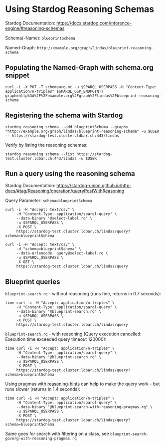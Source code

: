 # Using Stardog Reasoning Schemas

Stardog Documentation: https://docs.stardog.com/inference-engine/#reasoning-schemas

Schema(-Name): `blueprintSchema`

Named-Graph: `http://example.org/graph/lindas/blueprint-reasoning-schema`


## Populating the Named-Graph with schema.org snippet

```
curl -i -X PUT -T schemaorg.nt -u $SPARQL_USERPASS -H "Content-Type: application/n-triples" $SPARQL_GSP_ENDPOINT?graph=http%3A%2F%2Fexample.org%2Fgraph%2Flindas%2Fblueprint-reasoning-schema
```


## Registering the schema with Stardog

```
stardog reasoning schema --add blueprintSchema --graphs "http://example.org/graph/lindas/blueprint-reasoning-schema" -u $USER -- https://stardog-test.cluster.ldbar.ch:443/lindas
```

Verify by listing the reasoning schemas:
```
stardog reasoning schema --list https://stardog-test.cluster.ldbar.ch:443/lindas -u $USER
```


## Run a query using the reasoning schema

Stardog Documentation: https://stardog-union.github.io/http-docs/#tag/Reasoning/operation/queryPostWithReasoning

Query Parameter: `schema=blueprintSchema`


```
curl -i -H "Accept: text/csv" \
     -H "Content-Type: application/sparql-query" \
     --data-binary "@select-label.rq" \
     -u $SPARQL_USERPASS \
     -X POST \
     https://stardog-test.cluster.ldbar.ch/lindas/query?schema=blueprintSchema
```

```
curl -i -H "Accept: text/csv" \
     -d "schema=blueprintSchema" \
     --data-urlencode  query@select-label.rq \
     -u $SPARQL_USERPASS \
     -X GET \
     https://stardog-test.cluster.ldbar.ch/lindas/query
```


## Blueprint queries

`blueprint-search.rq` - without reasoning (runs fine, returns in 0.7 seconds):

```
time curl -i -H "Accept: application/n-triples" \
     -H "Content-Type: application/sparql-query" \
     --data-binary "@blueprint-search.rq" \
     -u $SPARQL_USERPASS \
     -X POST \
     https://stardog-test.cluster.ldbar.ch/lindas/query
```


`blueprint-search.rq` - with reasoning (Query execution cancelled: Execution time exceeded query timeout 120000):

```
time curl -i -H "Accept: application/n-triples" \
     -H "Content-Type: application/sparql-query" \
     --data-binary "@blueprint-search.rq" \
     -u $SPARQL_USERPASS \
     -X POST \
     https://stardog-test.cluster.ldbar.ch/lindas/query?schema=blueprintSchema
```


Using pragmas with [reasoning-hints](https://docs.stardog.com/operating-stardog/database-administration/managing-query-performance#reasoning-hints) can help to make the query work - but runs slower (returns in 1.4 seconds):

```
time curl -i -H "Accept: application/n-triples" \
     -H "Content-Type: application/sparql-query" \
     --data-binary "@blueprint-search-with-reasoning-pragmas.rq" \
     -u $SPARQL_USERPASS \
     -X POST \
     https://stardog-test.cluster.ldbar.ch/lindas/query?schema=blueprintSchema
```

Same goes for search with filtering on a class, see `blueprint-search-govorg-with-reasoning-pragmas.rq`